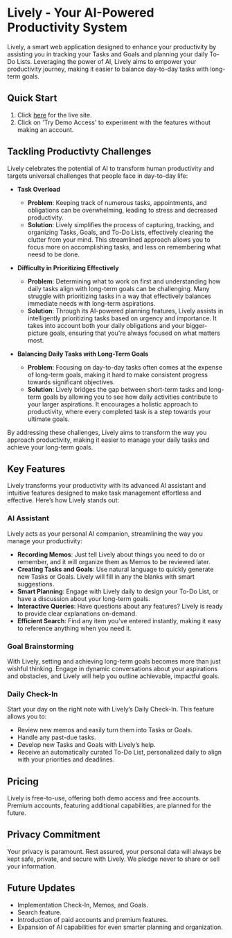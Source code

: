 # Lively - Your AI-Powered Productivity System

Lively, a smart web application designed to enhance your productivity by assisting you in tracking your Tasks and Goals and planning your daily To-Do Lists. Leveraging the power of AI, Lively aims to empower your productivity journey, making it easier to balance day-to-day tasks with long-term goals.

## Quick Start

1. Click [here](https://lively-ai.web.app/) for the live site.
2. Click on 'Try Demo Access' to experiment with the features without making an account.

## Tackling Productivty Challenges

Lively celebrates the potential of AI to transform human productivity and targets universal challenges that people face in day-to-day life:

- **Task Overload**

  - **Problem**: Keeping track of numerous tasks, appointments, and obligations can be overwhelming, leading to stress and decreased productivity.
  - **Solution**: Lively simplifies the process of capturing, tracking, and organizing Tasks, Goals, and To-Do Lists, effectively clearing the clutter from your mind. This streamlined approach allows you to focus more on accomplishing tasks, and less on remembering what neesd to be done.

- **Difficulty in Prioritizing Effectively**

  - **Problem**: Determining what to work on first and understanding how daily tasks align with long-term goals can be challenging. Many struggle with prioritizing tasks in a way that effectively balances immediate needs with long-term aspirations.
  - **Solution**: Through its AI-powered planning features, Lively assists in intelligently prioritizing tasks based on urgency and importance. It takes into account both your daily obligations and your bigger-picture goals, ensuring that you're always focused on what matters most.

- **Balancing Daily Tasks with Long-Term Goals**
  - **Problem**: Focusing on day-to-day tasks often comes at the expense of long-term goals, making it hard to make consistent progress towards significant objectives.
  - **Solution**: Lively bridges the gap between short-term tasks and long-term goals by allowing you to see how daily activities contribute to your larger aspirations. It encourages a holistic approach to productivity, where every completed task is a step towards your ultimate goals.

By addressing these challenges, Lively aims to transform the way you approach productivity, making it easier to manage your daily tasks and achieve your long-term goals.

## Key Features

Lively transforms your productivity with its advanced AI assistant and intuitive features designed to make task management effortless and effective. Here’s how Lively stands out:

### AI Assistant

Lively acts as your personal AI companion, streamlining the way you manage your productivity:

- **Recording Memos**: Just tell Lively about things you need to do or remember, and it will organize them as Memos to be reviewed later.
- **Creating Tasks and Goals**: Use natural language to quickly generate new Tasks or Goals. Lively will fill in any the blanks with smart suggestions.
- **Smart Planning**: Engage with Lively daily to design your To-Do List, or have a discussion about your long-term goals.
- **Interactive Queries**: Have questions about any features? Lively is ready to provide clear explanations on-demand.
- **Efficient Search**: Find any item you've entered instantly, making it easy to reference anything when you need it.

### Goal Brainstorming

With Lively, setting and achieving long-term goals becomes more than just wishful thinking. Engage in dynamic conversations about your aspirations and obstacles, and Lively will help you outline achievable, impactful goals.

### Daily Check-In

Start your day on the right note with Lively’s Daily Check-In. This feature allows you to:

- Review new memos and easily turn them into Tasks or Goals.
- Handle any past-due tasks.
- Develop new Tasks and Goals with Lively’s help.
- Receive an automatically curated To-Do List, personalized daily to align with your priorities and deadlines.

## Pricing

Lively is free-to-use, offering both demo access and free accounts. Premium accounts, featuring additional capabilities, are planned for the future.

## Privacy Commitment

Your privacy is paramount. Rest assured, your personal data will always be kept safe, private, and secure with Lively. We pledge never to share or sell your information.

## Future Updates

- Implementation Check-In, Memos, and Goals.
- Search feature.
- Introduction of paid accounts and premium features.
- Expansion of AI capabilities for even smarter planning and organization.
